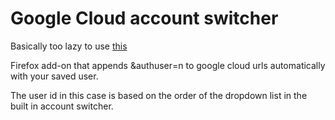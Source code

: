 # Google Cloud account switcher 

Basically too lazy to use [this](https://github.com/sidehustlelab/account-switcher)

Firefox add-on that appends &authuser=n to google cloud urls automatically with your saved user.

The user id in this case is based on the order of the dropdown list in the built in account switcher.